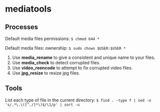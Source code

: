 # mediatools

## Processes

Default media files permissions: `$ chmod 644 *`

Default media files: ownership: `$ sudo chown $USER:$USER *`

1. Use **media_rename** to give a consistent and unique name to your files.
2. Use **media_check** to detect corrupted files.
3. Use **video_reencode** to attempt to fix corrupted video files.
4. Use **jpg_resize** to resize jpg files.

## Tools

List each type of file in the current directory: `$ find . -type f | sed -n 's/.*\.\([^./]*\)$/\1/p' | sort -u`
